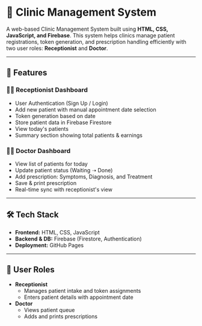 # 🏥 Clinic Management System

A web-based Clinic Management System built using **HTML, CSS, JavaScript, and Firebase**. This system helps clinics manage patient registrations, token generation, and prescription handling efficiently with two user roles: **Receptionist** and **Doctor**.

---

## 📌 Features

### 👩‍💼 Receptionist Dashboard
- User Authentication (Sign Up / Login)
- Add new patient with manual appointment date selection
- Token generation based on date
- Store patient data in Firebase Firestore
- View today's patients
- Summary section showing total patients & earnings

### 👨‍⚕️ Doctor Dashboard
- View list of patients for today
- Update patient status (Waiting ➝ Done)
- Add prescription: Symptoms, Diagnosis, and Treatment
- Save & print prescription
- Real-time sync with receptionist's view

---

## 🛠️ Tech Stack

- **Frontend:** HTML, CSS, JavaScript
- **Backend & DB:** Firebase (Firestore, Authentication)
- **Deployment:**  GitHub Pages

---

## 🔐 User Roles

- **Receptionist**
  - Manages patient intake and token assignments
  - Enters patient details with appointment date
- **Doctor**
  - Views patient queue
  - Adds and prints prescriptions


